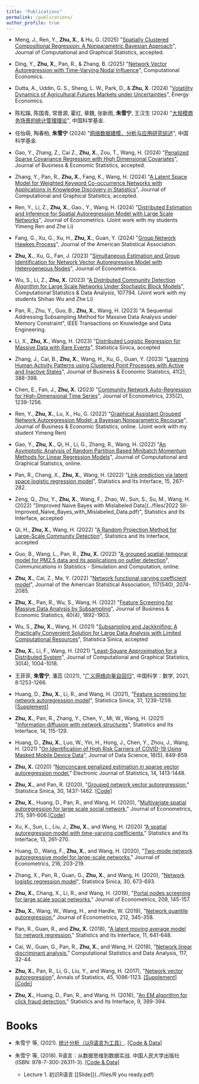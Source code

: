 ```yaml
---
title: "Publications"
permalink: /publications/
author_profile: true
---
```


- Meng, J., Ren, Y., **Zhu, X.**, & Hu, G. (2025) "[Spatially Clustered Compositional Regression: A Nonparametric Bayesian Approach](https://www.tandfonline.com/doi/abs/10.1080/10618600.2025.2500978)", Journal of Computational and Graphical Statistics, accepted.

- Ding, Y., **Zhu, X.**, Pan, R., & Zhang, B. (2025) "[Network Vector Autoregression with Time-Varying Nodal Influence](https://link.springer.com/article/10.1007/s10614-024-10841-9)", Computational Economics.

- Dutta, A., Uddin, G. S., Sheng, L. W., Park, D., & **Zhu, X**. (2024) "[Volatility Dynamics of Agricultural Futures Markets under Uncertainties](https://www.sciencedirect.com/science/article/pii/S0140988324004626)", Energy Economics.

- 陈松蹊, 陈国青, 常晋源, 霍红, 章魏, 张新雨, **朱雪宁**, 王汉生 (2024) "[大规模商务场景的统计管理理论](https://mp.weixin.qq.com/s/6VCUAvaeWnP1aiw925Thqg)", 中国科学基金.

- 任怡萌, 陶春柏, **朱雪宁** (2024) "[网络数据建模、分析与应用研究综述](https://mp.weixin.qq.com/s/EkrYTq-eQebI67a1ZnzNGA)", 中国科学基金.

- Gao, Y., Zhang, Z., Cai Z., **Zhu, X.**, Zou, T., Wang, H. (2024) "[Penalized Sparse Covariance Regression with High Dimensional Covariates](https://www.tandfonline.com/doi/abs/10.1080/07350015.2024.2415109)", Journal of Business & Economic Statistics, accepted. 

- Zhang, Y., Pan, R., **Zhu, X.**, Fang, K., Wang, H. (2024) "[A Latent Space Model for Weighted Keyword Co-occurrence Networks with Applications in Knowledge Discovery in Statistics](https://www.tandfonline.com/doi/full/10.1080/10618600.2024.2407465?src=)", Journal of Computational and Graphical Statistics, accepted.


- Ren, Y., Li, Z., **Zhu, X.**, Gao., Y., Wang, H. (2024) "[Distributed Estimation and Inference for Spatial Autoregression Model with Large Scale Networks](https://www.sciencedirect.com/science/article/abs/pii/S0304407623003457)", Journal of Econometrics. (Joint work with my students Yimeng Ren and Zhe Li)

- Fang, G., Xu, G., Xu, H., **Zhu, X.**, Guan, Y. (2024) "[Group Network Hawkes Process](https://www.tandfonline.com/doi/abs/10.1080/01621459.2023.2257889)", Journal of the American Statistical Association.

- **Zhu, X.**, Xu, G., Fan, J. (2023) "[Simultaneous Estimation and Group Identification for Network Vector Autoregressive Model with Heterogeneous Nodes](https://www.sciencedirect.com/science/article/abs/pii/S0304407623002804)", Journal of Econometrics.

- Wu, S., Li, Z., **Zhu, X.** (2023) "[A Distributed Community Detection Algorithm for Large Scale Networks Under Stochastic Block Models](https://www.sciencedirect.com/science/article/pii/S0167947323001056?via%3Dihub)", Computational Statistics & Data Analysis, 107794. (Joint work with my students Shihao Wu and Zhe Li)

- Pan, R., Zhu, Y., Guo, B., **Zhu, X.**, Wang, H. (2023) "A Sequential Addressing Subsampling Method for Massive Data Analysis under Memory Constraint",  IEEE Transactions on Knowledge and Data Engineering.

- Li, X., **Zhu, X.**, Wang, H. (2023) "[Distributed Logistic Regression for Massive Data with Rare Events](https://arxiv.org/abs/2304.02269)", Statistica Sinica, accepted

- Zhang, J., Cai, B., **Zhu, X.**, Wang, H., Xu, G., Guan, Y. (2023) "[Learning Human Activity Patterns using Clustered Point Processes with Active and Inactive States](https://www.tandfonline.com/doi/full/10.1080/07350015.2021.2025065)", Journal of Business & Economic Statistics, 41(2), 388-398.

- Chen, E., Fan, J., **Zhu, X.** (2023) "[Community Network Auto-Regression for High-Dimensional Time Series](https://www.sciencedirect.com/science/article/pii/S0304407622001890)", Journal of Econometrics, 235(2), 1239-1256.


- Ren, Y., **Zhu, X.**, Lu, X., Hu, G. (2022) "[Graphical Assistant Grouped Network
Autoregression Model: a Bayesian
Nonparametric Recourse](https://www.tandfonline.com/doi/abs/10.1080/07350015.2022.2143784?journalCode=ubes20)",
Journal of Business & Economic Statistics, online. (Joint work with my student Yimeng Ren)

- Gao, Y., **Zhu, X.**, Qi, H., Li, G., Zhang, R., Wang, H. (2022) 
"[An Asymptotic Analysis of Random Partition Based Minibatch Momentum Methods for Linear Regression Models](https://www.tandfonline.com/doi/abs/10.1080/10618600.2022.2143786?src=&journalCode=ucgs20)", Journal of Computational and Graphical Statistics, online.

- Pan, R., Chang, X., **Zhu, X.**, Wang, H. (2022) "[Link prediction via latent space logistic regression
model](https://www.intlpress.com/site/pub/pages/journals/items/sii/content/vols/0015/0003/a001/index.php)", Statistics and Its Interface, 15, 267-282.

- Zeng, Q., Zhu, Y., **Zhu, X.**, Wang, F., Zhao, W., Sun, S., Su, M.,
Wang, H. (2022) "[Improved Naive Bayes with Mislabeled Data](../files/2022 SII-Improved_Naive_Bayes_with_Mislabeled_Data.pdf)", Statistics and Its Interface, accepted


- Qi, H., **Zhu, X.**, Wang, H. (2022) "[A Random Projection Method for Large-Scale Community Detection](../files/RPCD_AJE.pdf)", Statistics and Its Interface, accepted




- Guo, B., Wang, L.,  Pan, R., **Zhu, X.** (2022) "[A grouped spatial-temporal model for PM2.5 data and its applications on outlier detection](https://www.tandfonline.com/doi/abs/10.1080/03610918.2022.2081707?journalCode=lssp20)", Communications in Statistics - Simulation and Computation, online.

- **Zhu, X.**, Cai, Z., Ma, Y. (2022) "[Network functional varying coefficient model](https://www.tandfonline.com/doi/full/10.1080/01621459.2021.1901718)", Journal of the American Statistical Association, 117(540), 2074-2085.

- **Zhu, X.**, Pan, R., Wu, S., Wang, H. (2022) "[Feature Screening for Massive Data Analysis by Subsampling](https://www.tandfonline.com/doi/full/10.1080/07350015.2021.1990771)", Journal of Business & Economic Statistics, 40(4), 1892-1903.


- Wu, S., **Zhu, X.**, Wang, H. (2021) "[Subsampling and Jackknifing: A Practically Convenient Solution for Large Data Analysis with Limited Computational Resources](https://arxiv.org/abs/2304.06231)", Statistica Sinica, accepted

- **Zhu, X.**, Li, F., Wang, H. (2021) "[Least-Square Approximation for a Distributed System](https://www.tandfonline.com/doi/full/10.1080/10618600.2021.1923517)", Journal of Computational and Graphical Statistics, 30(4), 1004-1018.


- 王菲菲, **朱雪宁**, 潘蕊 (2021), "[广义网络向量自回归](../files/GENAR.pdf)", 中国科学：数学, 2021, 8:1253-1266.

- Huang, D., **Zhu, X.**, Li, R., and Wang, H. (2021), "[Feature screening for network autoregression model](http://www3.stat.sinica.edu.tw/ss_newpaper/SS-2018-0400_na.pdf)", Statistica Sinica, 31, 1239-1259. [[Supplement](../files/NSIS_supplement.pdf)]

- **Zhu, X.**, Pan, R., Zhang, Y., Chen, Y., Mi, W., Wang, H. (2021) "[Information diffusion with network structures](../files/net_diffusion.pdf)", Statistics and Its Interface, 14, 115-129.

- Huang, D., **Zhu, X.**, Luo, W., Yin, H., Hong, J., Chen, Y., Zhou, J., Wang, H. (2021) "[On Identification of High Risk Carriers of COVID-19 Using Masked Mobile Device Data](https://jds-online.org/journal/JDS/article/97/info)", Journal of Data Science, 18(5), 849-859.


- **Zhu, X.** (2020) “[Nonconcave penalized estimation in sparse vector autoregression model](https://projecteuclid.org/euclid.ejs/1585728014),” Electronic Journal of Statistics, 14, 1413-1448.

- **Zhu, X.**, and Pan, R. (2020), "[Grouped network vector autoregression](../files/GNAR.pdf)," Statistica Sinica, 30, 1437-1462. [[Code](https://github.com/XueningZhu/GNAR_code)]

- **Zhu, X.**, Huang, D., Pan, R., and Wang, H. (2020), "[Multivariate spatial autoregression for large scale social network](https://www.sciencedirect.com/science/article/pii/S030440761930212X)," Journal of Econometrics, 215, 591-606.[[Code](https://github.com/XueningZhu/MSAR_code)]


- Xu, K., Sun, L., Liu, J., **Zhu, X.**, and Wang, H. (2020) “[A spatial autoregression model with time-varying coefficients](https://www.intlpress.com/site/pub/pages/journals/items/sii/content/vols/0013/0002/a010/index.php),” Statistics and Its Interface, 13, 261-270.

- Huang, D., Wang, F., **Zhu, X.**, and Wang, H. (2020), "[Two-mode network autoregressive model for large-scale networks](https://www.sciencedirect.com/science/article/pii/S0304407620300191)," Journal of Econometrics, 216, 203-219.

- Zhang, X., Pan, R., Guan, G., **Zhu, X.**, and Wang, H. (2020), "[Network logistic regression model](../files/NLR.pdf)", Statistica Sinica, 30, 673-693.


- **Zhu, X.**, Chang, X., Li, R., and Wang, H. (2019), "[Portal nodes screening for large scale social networks](https://www.sciencedirect.com/science/article/abs/pii/S0304407618302689)," Journal of Econometrics, 209, 145-157. 
 
- **Zhu, X.**, Wang, W., Wang, H., and Hardle, W. (2019), "[Network quantile autoregression](https://www.sciencedirect.com/science/article/abs/pii/S0304407619300892)," Journal of Econometrics, 212, 345-358.


- Pan, R., Guan, R., and **Zhu, X.** (2018), "[A latent moving average model for network regression](http://intlpress.com/site/pub/pages/journals/items/sii/content/vols/0011/0004/a008/index.html)," Statistics and Its Interface, 11, 641-648.

- Cai, W., Guan, G., Pan, R., **Zhu, X.**, and Wang, H. (2018), "[Network linear discriminant analysis](https://www.sciencedirect.com/science/article/pii/S016794731730155X)," Computational Statistics and Data Analysis, 117, 32-44.

- **Zhu, X.**, Pan, R., Li, G., Liu, Y., and Wang, H. (2017), "[Network vector autoregression](https://projecteuclid.org/euclid.aos/1497319689)", Annals of Statistics, 45, 1096-1123. [[Supplement]](../files/NAR_supplement.pdf)[[Code]](https://github.com/XueningZhu/NAR)

- **Zhu, X.**, Huang, D., Pan, R., and Wang, H. (2016), "[An EM algorithm for click fraud detection](http://www.intlpress.com/site/pub/pages/journals/items/sii/content/vols/0009/0003/a012/)," Statistics and Its Interface, 9, 389-394.

# Books

- 朱雪宁 等, (2021). [统计分析（以R语言为工具）](https://item.jd.com/13422394.html). [[Code & Data]](https://xueningzhu.github.io/Statistical-Analysis-with-R/index.html)

- 朱雪宁 等, (2018). R语言：从数据思维到数据实战. 中国人民大学出版社 (ISBN: 978-7-300-26311-3). [[Code & Data]](../files/R_code.rar)
  - Lecture 1. 初识R语言 [[Slide]](../files/R you ready.pdf) 
